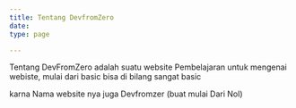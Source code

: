 ```yaml
---
title: Tentang DevfromZero
date: 
type: page

---
```

Tentang DevFromZero adalah suatu website Pembelajaran untuk mengenai webiste, mulai dari basic bisa di bilang sangat basic

karna Nama website nya juga Devfromzer (buat mulai Dari Nol)